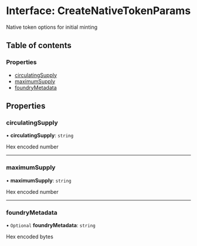 # Interface: CreateNativeTokenParams

Native token options for initial minting

## Table of contents

### Properties

- [circulatingSupply](CreateNativeTokenParams.md#circulatingsupply)
- [maximumSupply](CreateNativeTokenParams.md#maximumsupply)
- [foundryMetadata](CreateNativeTokenParams.md#foundrymetadata)

## Properties

### circulatingSupply

• **circulatingSupply**: `string`

Hex encoded number

___

### maximumSupply

• **maximumSupply**: `string`

Hex encoded number

___

### foundryMetadata

• `Optional` **foundryMetadata**: `string`

Hex encoded bytes
